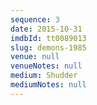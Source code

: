 ```yaml
---
sequence: 3
date: 2015-10-31
imdbId: tt0089013
slug: demons-1985
venue: null
venueNotes: null
medium: Shudder
mediumNotes: null
---
```


